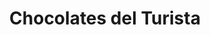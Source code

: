 ---
title: "Chocolates del Turista"
url: /san-carlos-de-bariloche/chocolates-del-turista-avenida-general-jose-de-san-martin/
shop: Schokolade
---